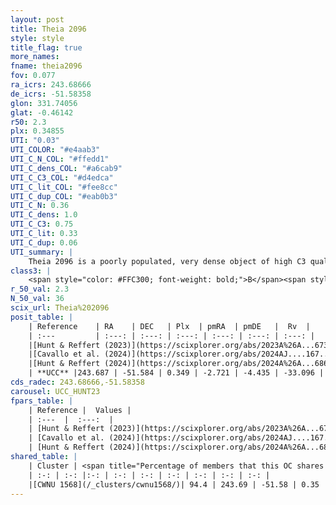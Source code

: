 ```yaml
---
layout: post
title: Theia 2096
style: style
title_flag: true
more_names: 
fname: theia2096
fov: 0.077
ra_icrs: 243.68666
de_icrs: -51.58358
glon: 331.74056
glat: -0.46142
r50: 2.3
plx: 0.34855
UTI: "0.03"
UTI_COLOR: "#e4aab3"
UTI_C_N_COL: "#ffedd1"
UTI_C_dens_COL: "#a6cab9"
UTI_C_C3_COL: "#d4edca"
UTI_C_lit_COL: "#fee8cc"
UTI_C_dup_COL: "#eab0b3"
UTI_C_N: 0.36
UTI_C_dens: 1.0
UTI_C_C3: 0.75
UTI_C_lit: 0.33
UTI_C_dup: 0.06
UTI_summary: |
    Theia 2096 is a poorly populated, very dense object of high C3 quality. It was recently reported in the literature.<br><br><span style="color: #99180f; font-weight: bold;">Warning: </span>This is very likely a duplicate object, which shares a large percentage of members with at least one previously reported entry.
class3: |
    <span style="color: #FFC300; font-weight: bold;">B</span><span style="color: green; font-weight: bold;">A</span>
r_50_val: 2.3
N_50_val: 36
scix_url: Theia%202096
posit_table: |
    | Reference    | RA    | DEC   | Plx  | pmRA  | pmDE   |  Rv  |
    | :---         | :---: | :---: | :---: | :---: | :---: | :---: |
    |[Hunt & Reffert (2023)](https://scixplorer.org/abs/2023A%26A...673A.114H) | 243.704 | -51.58 | 0.361 | -2.752 | -4.474 | -35.792 |
    |[Cavallo et al. (2024)](https://scixplorer.org/abs/2024AJ....167...12C) | 243.699 | -51.58 | 0.358 | -- | -- | -- |
    |[Hunt & Reffert (2024)](https://scixplorer.org/abs/2024A%26A...686A..42H) | 243.704 | -51.58 | 0.361 | -2.752 | -4.474 | -35.792 |
    | **UCC** |243.687 | -51.584 | 0.349 | -2.721 | -4.435 | -33.096 | 
cds_radec: 243.68666,-51.58358
carousel: UCC_HUNT23
fpars_table: |
    | Reference |  Values |
    | :---  |  :---:  |
    | [Hunt & Reffert (2023)](https://scixplorer.org/abs/2023A%26A...673A.114H) | `AV50=3.031, diffAV50=2.602, MOD50=11.998, logAge50=8.035` |
    | [Cavallo et al. (2024)](https://scixplorer.org/abs/2024AJ....167...12C) | `AV50=4.06, dMod50=12.38, logAge50=7.68, [Fe/H]50=-0.76` |
    | [Hunt & Reffert (2024)](https://scixplorer.org/abs/2024A%26A...686A..42H) | `MassJ=461.572` |
shared_table: |
    | Cluster | <span title="Percentage of members that this OC shares with the ones listed">%</span>   | RA   | DEC   | Plx   | pmRA  | pmDE  | Rv | UTI |
    | :-: | :-: |:-: | :-: | :-: | :-: | :-: | :-: | :-: |
    |[CWNU 1568](/_clusters/cwnu1568/)| 94.4 | 243.69 | -51.58 | 0.35 | -2.71 | -4.43 | -35.26 |0.48 |
---
```

